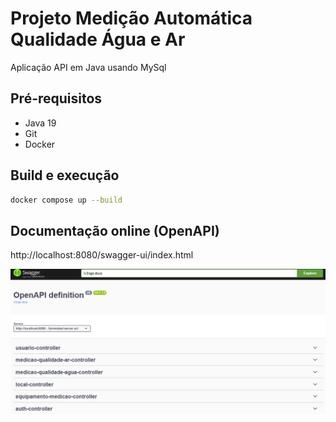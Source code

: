 # Projeto Medição Automática Qualidade Água e Ar

Aplicação API em Java usando MySql

## Pré-requisitos

- Java 19
- Git
- Docker

## Build e execução

```sh
docker compose up --build
```

## Documentação online (OpenAPI)

http://localhost:8080/swagger-ui/index.html

![](/assets/images/apis.png)
